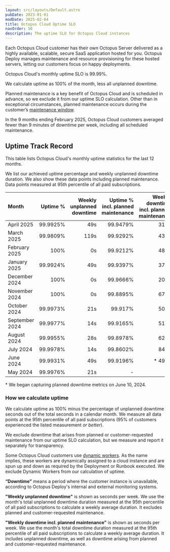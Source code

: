 ```yaml
---
layout: src/layouts/Default.astro
pubDate: 2023-01-01
modDate: 2025-02-04
title: Octopus Cloud Uptime SLO
navOrder: 50
description: The uptime SLO for Octopus Cloud instances
---
```


Each Octopus Cloud customer has their own Octopus Server delivered as a highly available, scalable, secure SaaS application hosted for you. Octopus Deploy manages maintenance and resource provisioning for these hosted servers, letting our customers focus on happy deployments.  

Octopus Cloud's monthly uptime SLO is 99.99%.  

We calculate uptime as 100% of the month, less all unplanned downtime.  

Planned maintenance is a key benefit of Octopus Cloud and is scheduled in advance, so we exclude it from our uptime SLO calculation. Other than in exceptional circumstances, planned maintenance occurs during the customer’s [maintenance window](/docs/octopus-cloud/maintenance-window).

In the 9 months ending February 2025, Octopus Cloud customers averaged fewer than 9 minutes of downtime per week, including all scheduled maintenance.

## Uptime Track Record

This table lists Octopus Cloud's monthly uptime statistics for the last 12 months.  

We list our achieved uptime percentage and weekly unplanned downtime duration. We also show these data points including planned maintenance. Data points measured at 95th percentile of all paid subscriptions.

| Month  | Uptime % | Weekly unplanned downtime | Uptime % incl. planned maintenance | Weekly downtime incl. planned maintenance |
| :----- | ------: | ------: | ------: | ------: |
| April 2025 | 99.9925% | 49s | 99.9479% | 315s |
| March 2025 | 99.9809% | 119s | 99.9292% | 434s |
| February 2025 | 100% | 0s | 99.9212% | 483s |
| January 2025 | 99.9924% | 49s | 99.9397% | 371s |
| December 2024 | 100% | 0s | 99.9666% | 203s |
| November 2024 | 100% | 0s | 99.8895% | 672s |
| October 2024 | 99.9973% | 21s | 99.917% | 504s |
| September 2024 | 99.9977% | 14s | 99.9165% | 511s |
| August 2024 | 99.9955% | 28s | 99.8978% | 623s |
| July 2024 | 99.9978% | 14s | 99.8602% | 847s |
| June 2024 | 99.9931% | 49s | 99.9196% | * 490s |
| May 2024 | 99.9976% | 21s | - | - |

\* We began capturing planned downtime metrics on June 10, 2024.

### How we calculate uptime

We calculate uptime as 100% minus the percentage of unplanned downtime seconds out of the total seconds in a calendar month. We measure all data points at the 95th percentile of all paid subscriptions (95% of customers experienced the listed measurement *or better*).

We exclude downtime that arises from planned or customer-requested maintenance from our uptime SLO calculation, but we measure and report it separately for transparency.

Some Octopus Cloud customers use [dynamic workers](/docs/infrastructure/workers/dynamic-worker-pools). As the name implies, these workers are dynamically assigned to a cloud instance and are spun up and down as required by the Deployment or Runbook executed. We exclude Dynamic Workers from our calculation of uptime.

**“Downtime”** means a period where the customer instance is unavailable, according to Octopus Deploy's internal and external monitoring systems.

**"Weekly unplanned downtime"** is shown as seconds per week. We use the month's total unplanned downtime duration measured at the 95th percentile of all paid subscriptions to calculate a weekly average duration. It excludes planned and customer-requested maintenance.

**"Weekly downtime incl. planned maintenance"** is shown as seconds per week. We use the month's total downtime duration measured at the 95th percentile of all paid subscriptions to calculate a weekly average duration. It includes unplanned downtime, as well as downtime arising from planned and customer-requested maintenance.
